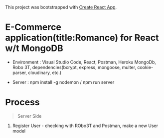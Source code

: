 This project was bootstrapped with [Create React App](https://github.com/facebook/create-react-app).

# E-Commerce application(title:Romance) for React w/t MongoDB 
+ Environment : Visual Studio Code,
                React, Postman, Heroku
                MongoDb, Robo 3T,
                dependencies(bcrypt, express, mongoose, multer, cookie-parser, cloudinary, etc.)

+ Server : npm install -g nodemon / npm run server

# Process

> Server Side 
 1. Register User - checking with RObo3T and Postman, make a new User model
